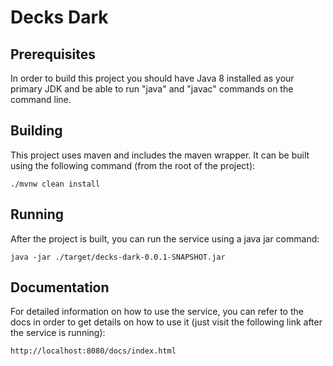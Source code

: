 # Decks Dark
## Prerequisites
In order to build this project you should have Java 8 installed as your primary JDK and be able to run "java" and "javac" commands on the command line.

## Building
This project uses maven and includes the maven wrapper. It can be built using the following command (from the root of the project):

    ./mvnw clean install

## Running
After the project is built, you can run the service using a java jar command:

    java -jar ./target/decks-dark-0.0.1-SNAPSHOT.jar

## Documentation
For detailed information on how to use the service, you can refer to the docs in order to get details on how to use it (just visit the following link after the service is running):

    http://localhost:8080/docs/index.html
